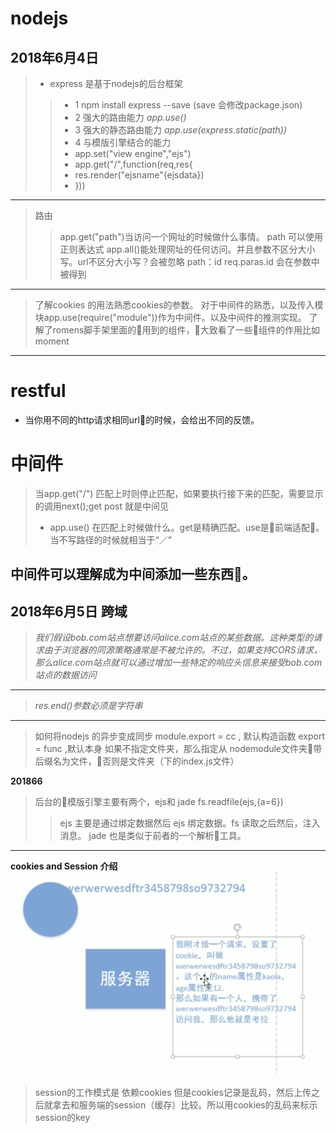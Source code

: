 **nodejs**
===
__2018年6月4日__
---
>- express 是基于nodejs的后台框架
>>- 1 npm install express --save  (save 会修改package.json)
>>- 2 强大的路由能力 *app.use()*
>>- 3 强大的静态路由能力 *app.use(express.static(path))* 
>>- 4 与模版引擎结合的能力
>>- app.set("view engine","ejs")
>>- app.get("/",function(req,res{
>>- res.render("ejsname"{ejsdata})
>>- }))
---
>路由
>>app.get("path")当访问一个网址的时候做什么事情。 path 可以使用正则表达式
>>app.all()能处理网址的任何访问。并且参数不区分大小写。url不区分大小写？会被忽略 path：id  req.paras.id 会在参数中被得到
---
> 了解cookies 的用法熟悉cookies的参数。 对于中间件的熟悉，以及传入模块app.use(require("module"))作为中间件。以及中间件的推测实现。 了解了romens脚手架里面的用到的组件，大致看了一些组件的作用比如moment

---

# restful
- 当你用不同的http请求相同url的时候，会给出不同的反馈。

# 中间件
> 当app.get("/") 匹配上时则停止匹配，如果要执行接下来的匹配，需要显示的调用next();get post 就是中间见
>- app.use() 在匹配上时候做什么。get是精确匹配。use是前端适配。当不写路径的时候就相当于“／”

## 中间件可以理解成为中间添加一些东西。

__2018年6月5日__
跨域
---
>*我们假设bob.com站点想要访问alice.com站点的某些数据。这种类型的请求由于浏览器的同源策略通常是不被允许的。不过，如果支持CORS请求，那么alice.com站点就可以通过增加一些特定的响应头信息来接受bob.com站点的数据访问* 
---
>*res.end()参数必须是字符串*

---
>如何将nodejs 的异步变成同步
>module.export = cc , 默认构造函数
>export = func ,默认本身
>如果不指定文件夹，那么指定从 nodemodule文件夹带后缀名为文件，否则是文件夹（下的index.js文件）

__201866__
>后台的模版引擎主要有两个，ejs和 jade
fs.readfile(ejs,{a=6})
>> ejs 主要是通过绑定数据然后 ejs 绑定数据。fs 读取之后然后，注入消息。
>> jade 也是类似于前者的一个解析工具。
---
__cookies and Session 介绍__
![Alt text](./session.png)
>session的工作模式是 依赖cookies 但是cookies记录是乱码，然后上传之后就拿去和服务端的session（缓存）比较。所以用cookies的乱码来标示 session的key

